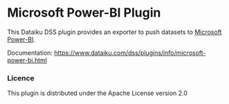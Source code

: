 # Microsoft Power-BI Plugin

This Dataiku DSS plugin provides an exporter to push datasets to [Microsoft Power-BI](https://powerbi.microsoft.com/en-us/).

Documentation: https://www.dataiku.com/dss/plugins/info/microsoft-power-bi.html


### Licence
This plugin is distributed under the Apache License version 2.0
